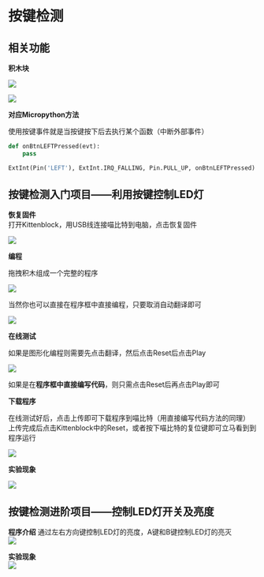 # 按键检测  

## 相关功能 

**积木块** 

![](/images/m4_1.png)  

![](/images/m4_2.png)  

**对应Micropython方法** 

使用按键事件就是当按键按下后去执行某个函数（中断外部事件）

```python
def onBtnLEFTPressed(evt):
    pass

ExtInt(Pin('LEFT'), ExtInt.IRQ_FALLING, Pin.PULL_UP, onBtnLEFTPressed)  # Pin(IO的名称, 读写方式，上拉/下拉)
```

## 按键检测入门项目——利用按键控制LED灯  

**恢复固件**  
打开Kittenblock，用USB线连接喵比特到电脑，点击恢复固件  

![](/images/m4_3.png)  

**编程**  

拖拽积木组成一个完整的程序  

![](/images/m4_4.png)  

当然你也可以直接在程序框中直接编程，只要取消自动翻译即可   

![](/images/m4_5.png)  

**在线测试**    

如果是图形化编程则需要先点击翻译，然后点击Reset后点击Play  

![](/images/m4_6.png)   

如果是在**程序框中直接编写代码**，则只需点击Reset后再点击Play即可  

**下载程序**   

在线测试好后，点击上传即可下载程序到喵比特（用直接编写代码方法的同理）  
上传完成后点击Kittenblock中的Reset，或者按下喵比特的复位键即可立马看到到程序运行   

![](/images/m4_7.png) 

**实验现象**    

![](/images/m4_8.gif)  

## 按键检测进阶项目——控制LED灯开关及亮度  
**程序介绍**
通过左右方向键控制LED灯的亮度，A键和B键控制LED灯的亮灭  
![](/images/m4_9.png)  

**实验现象**  
![](/images/m4_10.gif)  